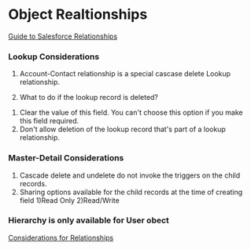 # Object Realtionships
[Guide to Salesforce Relationships](https://www.salesforceben.com/guide-to-salesforce-relationship-types-and-when-to-use-them/)

### Lookup Considerations
1. Account-Contact relationship is a special cascase delete Lookup relationship.

1. What to do if the lookup record is deleted?
1) Clear the value of this field. You can't choose this option if you make this field required.
2) Don't allow deletion of the lookup record that's part of a lookup relationship.

### Master-Detail Considerations
1. Cascade delete and undelete do not invoke the triggers on the child records.
1. Sharing options available for the child records at the time of creating field
1)Read Only
2)Read/Write

### Hierarchy is only available for User obect

[Considerations for Relationships](https://help.salesforce.com/s/articleView?id=sf.relationships_considerations.htm&type=5)
